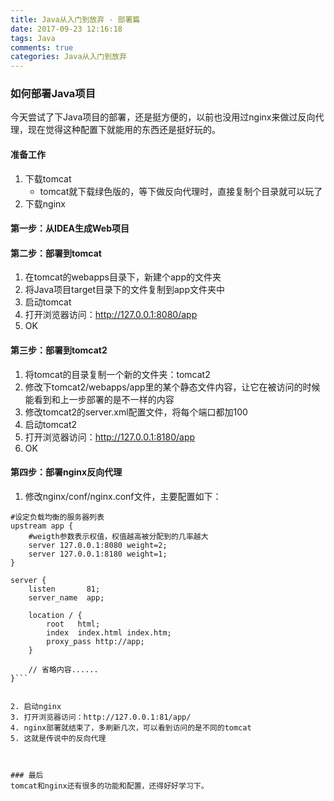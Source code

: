 ```yaml
---
title: Java从入门到放弃 - 部署篇
date: 2017-09-23 12:16:18
tags: Java
comments: true
categories: Java从入门到放弃
---
```



### 如何部署Java项目
今天尝试了下Java项目的部署，还是挺方便的，以前也没用过nginx来做过反向代理，现在觉得这种配置下就能用的东西还是挺好玩的。


#### 准备工作
1. 下载tomcat
	* tomcat就下载绿色版的，等下做反向代理时，直接复制个目录就可以玩了
2. 下载nginx


<!-- more -->


#### 第一步：从IDEA生成Web项目


#### 第二步：部署到tomcat
1. 在tomcat的webapps目录下，新建个app的文件夹
2. 将Java项目target目录下的文件复制到app文件夹中
3. 启动tomcat
4. 打开浏览器访问：http://127.0.0.1:8080/app
5. OK


#### 第三步：部署到tomcat2
1. 将tomcat的目录复制一个新的文件夹：tomcat2
2. 修改下tomcat2/webapps/app里的某个静态文件内容，让它在被访问的时候能看到和上一步部署的是不一样的内容
3. 修改tomcat2的server.xml配置文件，将每个端口都加100
4. 启动tomcat2
5. 打开浏览器访问：http://127.0.0.1:8180/app
6. OK


#### 第四步：部署nginx反向代理
1. 修改nginx/conf/nginx.conf文件，主要配置如下：
```
#设定负载均衡的服务器列表
upstream app {
    #weigth参数表示权值，权值越高被分配到的几率越大
    server 127.0.0.1:8080 weight=2;
    server 127.0.0.1:8180 weight=1;
}

server {
    listen       81;
    server_name  app;

    location / {
        root   html;
        index  index.html index.htm;
        proxy_pass http://app;
    }

    // 省略内容......
}```


2. 启动nginx
3. 打开浏览器访问：http://127.0.0.1:81/app/
4. nginx部署就结束了，多刷新几次，可以看到访问的是不同的tomcat
5. 这就是传说中的反向代理



### 最后
tomcat和nginx还有很多的功能和配置，还得好好学习下。